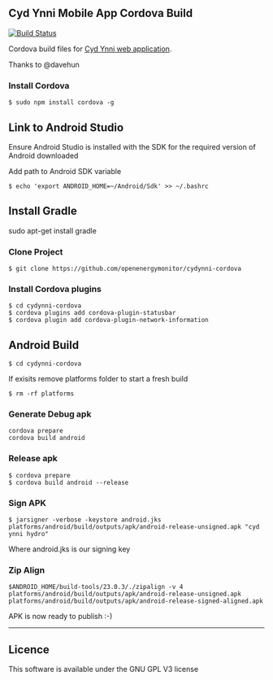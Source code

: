 
## Cyd Ynni Mobile App Cordova Build


[![Build Status](https://travis-ci.org/openenergymonitor/cydynni-cordova.svg?branch=master)](https://travis-ci.org/openenergymonitor/cydynni-cordova)

Cordova build files for [Cyd Ynni web application](https://github.com/trystanlea/cydynni).

Thanks to @davehun

### Install Cordova

`$ sudo npm install cordova -g`

## Link to Android Studio

Ensure Android Studio is installed with the SDK for the required version of Android downloaded

Add path to Android SDK variable

`$ echo 'export ANDROID_HOME=~/Android/Sdk' >> ~/.bashrc`

## Install Gradle 

sudo apt-get install gradle

### Clone Project

`$ git clone https://github.com/openenergymonitor/cydynni-cordova`

### Install Cordova plugins

```
$ cd cydynni-cordova
$ cordova plugins add cordova-plugin-statusbar
$ cordova plugin add cordova-plugin-network-information
```

## Android Build

`$ cd cydynni-cordova`

If exisits remove platforms folder to start a fresh build

`$ rm -rf platforms`  

### Generate Debug apk

```
cordova prepare
cordova build android
```

### Release apk

```
$ cordova prepare
$ cordova build android --release
```

### Sign APK

`$ jarsigner -verbose -keystore android.jks platforms/android/build/outputs/apk/android-release-unsigned.apk "cyd ynni hydro"`

Where android.jks is our signing key

### Zip Align

`$ANDROID_HOME/build-tools/23.0.3/./zipalign -v 4 platforms/android/build/outputs/apk/android-release-unsigned.apk platforms/android/build/outputs/apk/android-release-signed-aligned.apk`

APK is now ready to publish :-)

***

## Licence

This software is available under the GNU GPL V3 license
